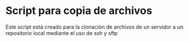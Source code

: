 # Script para copia de archivos

Este script está creado para la clonación de archivos de un servidor a un repositorio local mediante el uso de ssh y sftp
